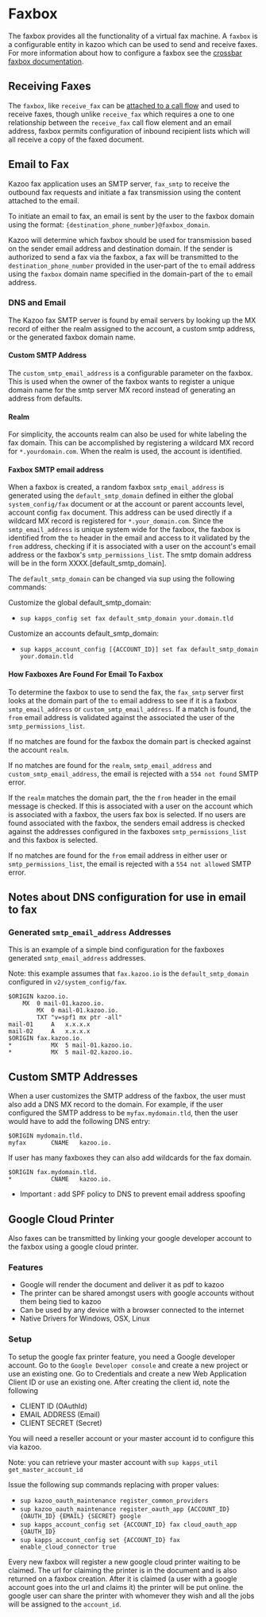 # Faxbox

The faxbox provides all the functionality of a virtual fax machine. A `faxbox` is a configurable entity in kazoo which can be used to send and receive faxes. For more information about how to configure a faxbox see the [crossbar faxbox documentation](https://github.com/2600hz/kazoo/blob/master/applications/crossbar/doc/faxboxes.md).

## Receiving Faxes

The `faxbox`, like `receive_fax` can be [attached to a call flow](https://github.com/2600hz/kazoo/blob/master/applications/callflow/doc/faxbox.md) and used to receive faxes, though unlike `receive_fax` which requires a one to one relationship between the `receive_fax` call flow element and an email address, faxbox permits configuration of inbound recipient lists which will all receive a copy of the faxed document.


## Email to Fax

Kazoo fax application uses an SMTP server, `fax_smtp` to receive the outbound fax requests and initiate a fax transmission using the content attached to the email.

To initiate an email to fax, an email is sent by the user to the faxbox domain using the format: `{destination_phone_number}@faxbox_domain`.

Kazoo will determine which faxbox should be used for transmission based on the sender email address and destination domain. If the sender is authorized to send a fax via the faxbox, a fax will be transmitted to the `destination_phone_number` provided in the user-part of the `to` email address using the `faxbox` domain name specified in the domain-part of the `to` email address.

### DNS and Email

The Kazoo fax SMTP server is found by email servers by looking up the MX record of either the realm assigned to the account, a custom smtp address, or the generated faxbox domain name.

#### Custom SMTP Address

The `custom_smtp_email_address` is a configurable parameter on the faxbox. This is used when the owner of the faxbox wants to register a unique domain name for the smtp server MX record instead of generating an address from defaults.

#### Realm

For simplicity, the accounts realm can also be used for white labeling the fax domain. This can be accomplished by registering a wildcard MX record for `*.yourdomain.com`. When the realm is used, the account is identified.

#### Faxbox SMTP email address

When a faxbox is created, a random faxbox `smtp_email_address` is generated using the `default_smtp_domain` defined in either the global `system_config/fax` document or at the account or parent accounts level, account config `fax` document. This address can be used directly if a wildcard MX record is registered for `*.your_domain.com`. Since the `smtp_email_address` is unique system wide for the faxbox, the faxbox is identified from the `to` header in the email and access to it validated by the `from` address, checking if it is associated with a user on the account's email address or the faxbox's `smtp_permissions_list`. The smtp domain address will be in the form XXXX.[default_smtp_domain].

The `default_smtp_domain` can be changed via sup using the following commands:

Customize the global default_smtp_domain:
* `sup kapps_config set fax default_smtp_domain your.domain.tld`

Customize an accounts default_smtp_domain:
* `sup kapps_account_config [{ACCOUNT_ID}] set fax default_smtp_domain your.domain.tld`

#### How Faxboxes Are Found For Email To Faxbox

To determine the faxbox to use to send the fax, the `fax_smtp` server first looks at the domain part of the `to` email address to see if it is a faxbox `smtp_email_address` or `custom_smtp_email_address`. If a match is found, the `from` email address is validated against the associated the user of the `smtp_permissions_list`.

If no matches are found for the faxbox the domain part is checked against the account `realm`.

If no matches are found for the `realm`, `smtp_email_address` and `custom_smtp_email_address`, the email is rejected with a `554 not found` SMTP error.

If the `realm` matches the domain part, the the `from` header in the email message is checked. If this is associated with a user on the account which is associated with a faxbox, the users fax box is selected. If no users are found associated with the faxbox, the senders email address is checked against the addresses configured in the faxboxes `smtp_permissions_list` and this faxbox is selected.

If no matches are found for the `from` email address in either user or `smtp_permissions_list`, the email is rejected with a `554 not allowed` SMTP error.

## Notes about DNS configuration for use in email to fax

### Generated `smtp_email_address` Addresses

This is an example of a simple bind configuration for the faxboxes generated `smtp_email_address` addresses.

Note: this example assumes that `fax.kazoo.io` is the `default_smtp_domain` configured in `v2/system_config/fax`.

```
$ORIGIN kazoo.io.
	MX	0 mail-01.kazoo.io.
        MX  0 mail-01.kazoo.io.
        TXT "v=spf1 mx ptr -all"
mail-01     A   x.x.x.x
mail-02     A   x.x.x.x
$ORIGIN fax.kazoo.io.
*			MX	5 mail-01.kazoo.io.
*           MX  5 mail-02.kazoo.io.
```

## Custom SMTP Addresses

When a user customizes the SMTP address of the faxbox, the user must
also add a DNS MX record to the domain. For example, if the user
configured the SMTP address to be `myfax.mydomain.tld`, then the user
would have to add the following DNS entry:

```
$ORIGIN mydomain.tld.
myfax       CNAME   kazoo.io.
```

If user has many faxboxes they can also add wildcards for the fax domain.

```
$ORIGIN fax.mydomain.tld.
*           CNAME   kazoo.io.
```

* Important : add SPF policy to DNS to prevent email address spoofing

## Google Cloud Printer

Also faxes can be transmitted by linking your google developer account to the faxbox using a google cloud printer.

### Features

* Google will render the document and deliver it as pdf to kazoo
* The printer can be shared amongst users with google accounts without them being tied to kazoo
* Can be used by any device with a browser connected to the internet
* Native Drivers for Windows, OSX, Linux

### Setup

To setup the google fax printer feature, you need a Google developer account. Go to the `Google Developer console` and create a new project or use an existing one.
Go to Credentials and create a new Web Application Client ID or use an existing one. After creating the client id, note the following

* CLIENT ID (OAuthId)
* EMAIL ADDRESS (Email)
* CLIENT SECRET (Secret)

You will need a reseller account or your master account id to configure this via kazoo.

Note: you can retrieve your master account with `sup kapps_util get_master_account_id`

Issue the following sup commands replacing with proper values:

* `sup kazoo_oauth_maintenance register_common_providers`
* `sup kazoo_oauth_maintenance register_oauth_app {ACCOUNT_ID} {OAUTH_ID} {EMAIL} {SECRET} google`
* `sup kapps_account_config set {ACCOUNT_ID} fax cloud_oauth_app {OAUTH_ID}`
* `sup kapps_account_config set {ACCOUNT_ID} fax enable_cloud_connector true`

Every new faxbox will register a new google cloud printer waiting to be claimed.
The url for claiming the printer is in the document and is also returned on a faxbox creation.
After it is claimed (a user with a google account goes into the url and claims it) the printer will be put online.
the google user can share the printer with whomever they wish and all the jobs will be assigned to the `account_id`.
